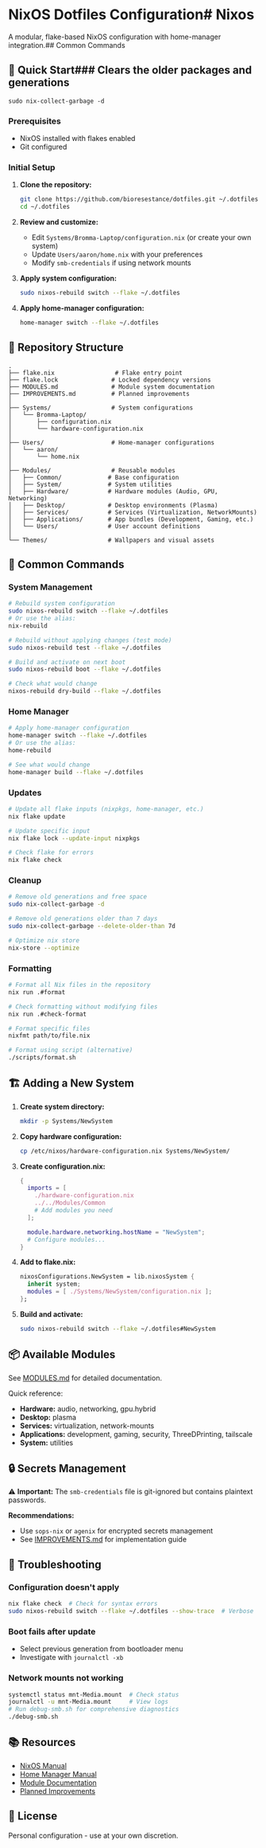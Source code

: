 # NixOS Dotfiles Configuration# Nixos 



A modular, flake-based NixOS configuration with home-manager integration.## Common Commands



## 🚀 Quick Start### Clears the older packages and generations

`sudo nix-collect-garbage -d`
### Prerequisites
- NixOS installed with flakes enabled
- Git configured

### Initial Setup

1. **Clone the repository:**
   ```bash
   git clone https://github.com/bioresestance/dotfiles.git ~/.dotfiles
   cd ~/.dotfiles
   ```

2. **Review and customize:**
   - Edit `Systems/Bromma-Laptop/configuration.nix` (or create your own system)
   - Update `Users/aaron/home.nix` with your preferences
   - Modify `smb-credentials` if using network mounts

3. **Apply system configuration:**
   ```bash
   sudo nixos-rebuild switch --flake ~/.dotfiles
   ```

4. **Apply home-manager configuration:**
   ```bash
   home-manager switch --flake ~/.dotfiles
   ```

## 📁 Repository Structure

```
.
├── flake.nix                 # Flake entry point
├── flake.lock               # Locked dependency versions
├── MODULES.md               # Module system documentation
├── IMPROVEMENTS.md          # Planned improvements
│
├── Systems/                 # System configurations
│   └── Bromma-Laptop/
│       ├── configuration.nix
│       └── hardware-configuration.nix
│
├── Users/                   # Home-manager configurations
│   └── aaron/
│       └── home.nix
│
├── Modules/                 # Reusable modules
│   ├── Common/             # Base configuration
│   ├── System/             # System utilities
│   ├── Hardware/           # Hardware modules (Audio, GPU, Networking)
│   ├── Desktop/            # Desktop environments (Plasma)
│   ├── Services/           # Services (Virtualization, NetworkMounts)
│   ├── Applications/       # App bundles (Development, Gaming, etc.)
│   └── Users/              # User account definitions
│
└── Themes/                 # Wallpapers and visual assets
```

## 🔧 Common Commands

### System Management

```bash
# Rebuild system configuration
sudo nixos-rebuild switch --flake ~/.dotfiles
# Or use the alias:
nix-rebuild

# Rebuild without applying changes (test mode)
sudo nixos-rebuild test --flake ~/.dotfiles

# Build and activate on next boot
sudo nixos-rebuild boot --flake ~/.dotfiles

# Check what would change
nixos-rebuild dry-build --flake ~/.dotfiles
```

### Home Manager

```bash
# Apply home-manager configuration
home-manager switch --flake ~/.dotfiles
# Or use the alias:
home-rebuild

# See what would change
home-manager build --flake ~/.dotfiles
```

### Updates

```bash
# Update all flake inputs (nixpkgs, home-manager, etc.)
nix flake update

# Update specific input
nix flake lock --update-input nixpkgs

# Check flake for errors
nix flake check
```

### Cleanup

```bash
# Remove old generations and free space
sudo nix-collect-garbage -d

# Remove old generations older than 7 days
sudo nix-collect-garbage --delete-older-than 7d

# Optimize nix store
nix-store --optimize
```

### Formatting

```bash
# Format all Nix files in the repository
nix run .#format

# Check formatting without modifying files
nix run .#check-format

# Format specific files
nixfmt path/to/file.nix

# Format using script (alternative)
./scripts/format.sh
```

## 🏗️ Adding a New System

1. **Create system directory:**
   ```bash
   mkdir -p Systems/NewSystem
   ```

2. **Copy hardware configuration:**
   ```bash
   cp /etc/nixos/hardware-configuration.nix Systems/NewSystem/
   ```

3. **Create configuration.nix:**
   ```nix
   {
     imports = [
       ./hardware-configuration.nix
       ../../Modules/Common
       # Add modules you need
     ];

     module.hardware.networking.hostName = "NewSystem";
     # Configure modules...
   }
   ```

4. **Add to flake.nix:**
   ```nix
   nixosConfigurations.NewSystem = lib.nixosSystem {
     inherit system;
     modules = [ ./Systems/NewSystem/configuration.nix ];
   };
   ```

5. **Build and activate:**
   ```bash
   sudo nixos-rebuild switch --flake ~/.dotfiles#NewSystem
   ```

## 📦 Available Modules

See [MODULES.md](MODULES.md) for detailed documentation.

Quick reference:
- **Hardware:** audio, networking, gpu.hybrid
- **Desktop:** plasma
- **Services:** virtualization, network-mounts
- **Applications:** development, gaming, security, ThreeDPrinting, tailscale
- **System:** utilities

## 🔒 Secrets Management

⚠️ **Important:** The `smb-credentials` file is git-ignored but contains plaintext passwords.

**Recommendations:**
- Use `sops-nix` or `agenix` for encrypted secrets management
- See [IMPROVEMENTS.md](IMPROVEMENTS.md) for implementation guide

## 🐛 Troubleshooting

### Configuration doesn't apply
```bash
nix flake check  # Check for syntax errors
sudo nixos-rebuild switch --flake ~/.dotfiles --show-trace  # Verbose
```

### Boot fails after update
- Select previous generation from bootloader menu
- Investigate with `journalctl -xb`

### Network mounts not working
```bash
systemctl status mnt-Media.mount  # Check status
journalctl -u mnt-Media.mount     # View logs
# Run debug-smb.sh for comprehensive diagnostics
./debug-smb.sh
```

## 📚 Resources

- [NixOS Manual](https://nixos.org/manual/nixos/stable/)
- [Home Manager Manual](https://nix-community.github.io/home-manager/)
- [Module Documentation](./MODULES.md)
- [Planned Improvements](./IMPROVEMENTS.md)

## 📄 License

Personal configuration - use at your own discretion.
